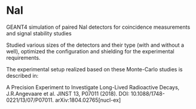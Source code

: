 # NaI
GEANT4 simulation of paired NaI detectors for coincidence measurements and signal stability studies

Studied various sizes of the detectors and their type (with and without a well), optimized the configuration and shielding for the experimental requirements.

The experimental setup realized based on these Monte-Carlo studies is described in:

A Precision Experiment to Investigate Long-Lived Radioactive Decays, J.R.Angevaare et al.
JINST 13, P07011 (2018). DOI: 10.1088/1748-0221/13/07/P07011. arXiv:1804.02765[nucl-ex]

